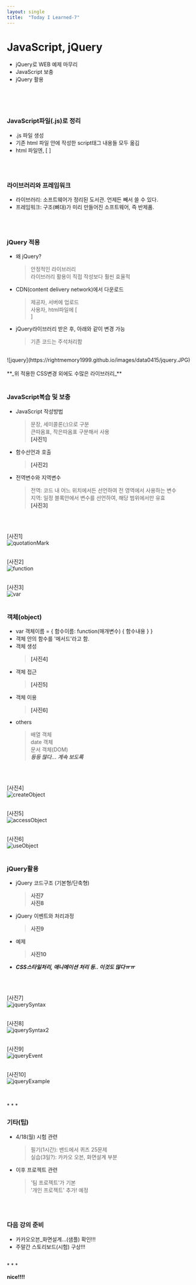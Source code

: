 ```yaml
---
layout: single
title:  "Today I Learned-7"
---
```


# JavaScript, jQuery
  * jQuery로 WEB 예제 마무리
  * JavaScript 보충
  * jQuery 활용
<br>
<br>
<br>

### JavaScript파일(.js)로 정리
  * .js 파일 생성
  * 기존 html 파일 안에 작성한 script태그 내용들 모두 옮김
  * html 파일엔, [ **_<script src = '파일명.js'></script>_** ]

<br>
<br>

### 라이브러리와 프레임워크
  * 라이브러리: 소프트웨어가 정리된 도서관. 언제든 빼서 쓸 수 있다.
  * 프레임워크: 구조(뼈대)가 미리 만들어진 소프트웨어, 즉 반제품.

<br>
<br>

### jQuery 적용
  * 왜 jQuery? <br>
    > 안정적인 라이브러리 <br>
    > 라이브러리 활용이 직접 작성보다 훨씬 효율적 <br>
  * CDN(content delivery network)에서 다운로드 <br>
    > 제공자, 서버에 업로드 <br>
    > 사용자, html파일에 [ **_<script src = 라이브러리 URL></script>_** <br> ]
  * jQuery라이브러리 받은 후, 아래와 같이 변경 가능 <br>
    > 기존 코드는 주석처리함 <br>
<br>
![jquery](https://rightmemory1999.github.io/images/data0415/jquery.JPG)
<br>
<br>
**_위 적용한 CSS변경 외에도 수많은 라이브러리_**

<br>
<br>

### JavaScript복습 및 보충
  * JavaScript 작성방법 <br>
    > 문장, 세미콜론(;)으로 구분 <br>
    > 큰따옴표, 작은따옴표 구분해서 사용 <br>
    > **[사진1]** <br>

  * 함수선언과 호출 <br>
    > **[사진2]** <br>
  
  * 전역변수와 지역변수 <br>
    > 전역: 코드 내 어느 위치에서든 선언하여 전 영역에서 사용하는 변수<br>
    > 지역: 일정 블록안에서 변수를 선언하여, 해당 범위에서만 유효 <br>
    > **[사진3]** <br>

<br>
<br>

  [사진1]
<br>
![quotationMark](https://rightmemory1999.github.io/images/data0415/quotationMark.JPG)
<br>
<br>

  [사진2]
<br>
![function](https://rightmemory1999.github.io/images/data0415/function.JPG)
<br>
<br>

  [사진3]
<br>
![var](https://rightmemory1999.github.io/images/data0415/var.JPG)
<br>
<br>


### 객체(object)
  * var 객체이름 = { 함수이름: function(매개변수) { 함수내용 } } <br>
  * 객체 안의 함수를 '메서드'라고 함. <br>
  * 객체 생성 <br>
    > **[사진4]** <br>
  * 객체 접근 <br>
    > **[사진5]** <br>
  * 객체 이용 <br>
    > **[사진6]** <br>
  * others <br>
    > 배열 객체 <br>
    > date 객체 <br>
    > 문서 객체(DOM) <br>
    > **_등등 많다... 계속 보도록_**

<br>
<br>

  [사진4]
<br>
![createObject](https://rightmemory1999.github.io/images/data0415/createObject.JPG)
<br>
<br>

  [사진5]
<br>
![accessObject](https://rightmemory1999.github.io/images/data0415/accessObject.JPG)
<br>
<br>

  [사진6]
<br>
![useObject](https://rightmemory1999.github.io/images/data0415/useObject.JPG)
<br>
<br>

### jQuery활용
  * jQuery 코드구조 (기본형/단축형)
    > **사진7** <br>
    > **사진8** <br>
  * jQuery 이벤트와 처리과정
    > **사진9** <br>
  * 예제
    > **사진10** <br>
  * **_CSS스타일처리, 애니메이션 처리 등.. 이것도 많다ㅠㅠ_**

<br>
<br>

  [사진7]
<br>
![jquerySyntax](https://rightmemory1999.github.io/images/data0415/jquerySyntax.JPG)
<br>
<br>

  [사진8]
<br>
![jquerySyntax2](https://rightmemory1999.github.io/images/data0415/jquerySyntax2.JPG)
<br>
<br>

  [사진9]
<br>
![jqueryEvent](https://rightmemory1999.github.io/images/data0415/jqueryEvent.JPG)
<br>
<br>

  [사진10]
<br>
![jqueryExample](https://rightmemory1999.github.io/images/data0415/jqueryExample.JPG)
<br>
<br>

<br>
* * *
<br>

### 기타(팁)
  * 4/18(월) 시험 관련 <br>
    > 필기(1시간): 밴드에서 퀴즈 25문제 <br>
    > 실습(3일?): 카카오 오븐, 화면설계 부분
  * 이후 프로젝트 관련 <br>
    > '팀 프로젝트'가 기본 <br>
    > '개인 프로젝트' 추가! 예정
 
<br>
<br>
 
### 다음 강의 준비
  * 카카오오븐_화면설계...(샘플) 확인!!!
  * 주말간 스토리보드(시험) 구상!!!

<br>
* * *
<br>

**nice!!!!**
